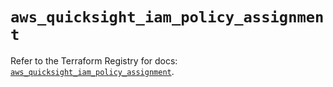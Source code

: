 # `aws_quicksight_iam_policy_assignment`

Refer to the Terraform Registry for docs: [`aws_quicksight_iam_policy_assignment`](https://registry.terraform.io/providers/hashicorp/aws/4.67.0/docs/resources/quicksight_iam_policy_assignment).
